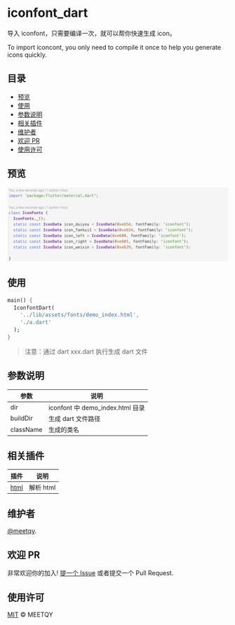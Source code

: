 <!--
 * @Author: meetqy
 * @since: 2019-07-26 10:18:13
 * @lastTime: 2019-11-06 12:10:56
 * @LastEditors: meetqy
 -->

# iconfont_dart

导入 iconfont，只需要编译一次，就可以帮你快速生成 icon。

To import iconcont, you only need to compile it once to help you generate icons quickly.

## 目录

- [预览](#预览)
- [使用](#使用)
- [参数说明](#参数说明)
- [相关插件](#相关插件)
- [维护者](#维护者)
- [欢迎 PR](#欢迎PR)
- [使用许可](#使用许可)

## 预览

![](preview.png)

## 使用

```dart
main() {
  IconfontDart(
    '../lib/assets/fonts/demo_index.html',
    './a.dart'
  );
}
```

> 注意：通过 dart xxx.dart 执行生成 dart 文件

## 参数说明

| 参数      | 说明                             |
| --------- | -------------------------------- |
| dir       | iconfont 中 demo_index.html 目录 |
| buildDir  | 生成 dart 文件路径               |
| className | 生成的类名                       |

## 相关插件

| 插件                                                  | 说明      |
| ----------------------------------------------------- | --------- |
| [html](https://github.com/Sub6Resources/flutter_html) | 解析 html |

## 维护者

[@meetqy](https://github.com/meetqy).

## 欢迎 PR

非常欢迎你的加入! [提一个 Issue](https://github.com/meetqy/iconfont_dart/issues/new) 或者提交一个 Pull Request.

## 使用许可

[MIT](LICENSE) © MEETQY
